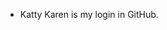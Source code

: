 - Katty Karen is my login in GitHub.
<!---
kattykaren77/kattykaren77 is a ✨ special ✨ repository because its `README.md` (this file) appears on your GitHub profile.
You can click the Preview link to take a look at your changes.
--->
